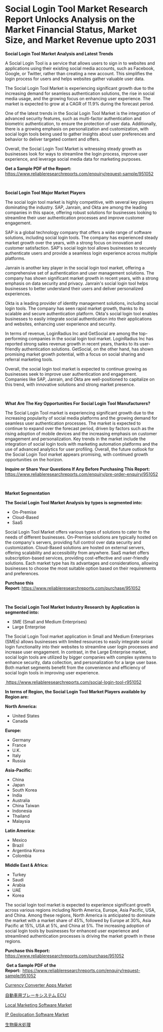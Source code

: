 <p><h1>Social Login Tool Market Research Report Unlocks Analysis on the Market Financial Status, Market Size, and Market Revenue upto 2031</h1></p><p><strong>Social Login Tool Market Analysis and Latest Trends</strong></p>
<p><p>A Social Login Tool is a service that allows users to sign in to websites and applications using their existing social media accounts, such as Facebook, Google, or Twitter, rather than creating a new account. This simplifies the login process for users and helps websites gather valuable user data.</p><p>The Social Login Tool Market is experiencing significant growth due to the increasing demand for seamless authentication solutions, the rise in social media usage, and the growing focus on enhancing user experience. The market is expected to grow at a CAGR of 11.9% during the forecast period.</p><p>One of the latest trends in the Social Login Tool Market is the integration of advanced security features, such as multi-factor authentication and biometric authentication, to ensure the protection of user data. Additionally, there is a growing emphasis on personalization and customization, with social login tools being used to gather insights about user preferences and behavior to deliver targeted content and offers.</p><p>Overall, the Social Login Tool Market is witnessing steady growth as businesses look for ways to streamline the login process, improve user experience, and leverage social media data for marketing purposes.</p></p>
<p><strong>Get a Sample PDF of the Report:&nbsp;</strong> <a href="https://www.reliableresearchreports.com/enquiry/request-sample/951052">https://www.reliableresearchreports.com/enquiry/request-sample/951052</a></p>
<p>&nbsp;</p>
<p><strong>Social Login Tool Major Market Players</strong></p>
<p><p>The social login tool market is highly competitive, with several key players dominating the industry. SAP, Janrain, and Okta are among the leading companies in this space, offering robust solutions for businesses looking to streamline their user authentication processes and improve customer engagement.</p><p>SAP is a global technology company that offers a wide range of software solutions, including social login tools. The company has experienced steady market growth over the years, with a strong focus on innovation and customer satisfaction. SAP's social login tool allows businesses to securely authenticate users and provide a seamless login experience across multiple platforms.</p><p>Janrain is another key player in the social login tool market, offering a comprehensive set of authentication and user management solutions. The company has shown significant market growth in recent years, with a strong emphasis on data security and privacy. Janrain's social login tool helps businesses to better understand their users and deliver personalized experiences.</p><p>Okta is a leading provider of identity management solutions, including social login tools. The company has seen rapid market growth, thanks to its scalable and secure authentication platform. Okta's social login tool enables businesses to easily integrate social authentication into their applications and websites, enhancing user experience and security.</p><p>In terms of revenue, LoginRadius Inc and GetSocial are among the top-performing companies in the social login tool market. LoginRadius Inc has reported strong sales revenue growth in recent years, thanks to its user-friendly authentication solutions. GetSocial, on the other hand, has shown promising market growth potential, with a focus on social sharing and referral marketing tools.</p><p>Overall, the social login tool market is expected to continue growing as businesses seek to improve user authentication and engagement. Companies like SAP, Janrain, and Okta are well-positioned to capitalize on this trend, with innovative solutions and strong market presence.</p></p>
<p>&nbsp;</p>
<p><strong>What Are The Key Opportunities For Social Login Tool Manufacturers?</strong></p>
<p><p>The Social Login Tool market is experiencing significant growth due to the increasing popularity of social media platforms and the growing demand for seamless user authentication processes. The market is expected to continue to expand over the forecast period, driven by factors such as the rising adoption of mobile devices and the increasing emphasis on customer engagement and personalization. Key trends in the market include the integration of social login tools with marketing automation platforms and the use of advanced analytics for user profiling. Overall, the future outlook for the Social Login Tool market appears promising, with continued growth opportunities on the horizon.</p></p>
<p><strong>Inquire or Share Your Questions If Any Before Purchasing This Report:</strong> <a href="https://www.reliableresearchreports.com/enquiry/pre-order-enquiry/951052">https://www.reliableresearchreports.com/enquiry/pre-order-enquiry/951052</a></p>
<p>&nbsp;</p>
<p><strong>Market Segmentation</strong></p>
<p><strong>The Social Login Tool Market Analysis by types is segmented into:</strong></p>
<p><ul><li>On-Premise</li><li>Cloud-Based</li><li>SaaS</li></ul></p>
<p><p>Social Login Tool Market offers various types of solutions to cater to the needs of different businesses. On-Premise solutions are typically hosted on the company's servers, providing full control over data security and customization. Cloud-Based solutions are hosted on external servers, offering scalability and accessibility from anywhere. SaaS market offers subscription-based services, providing cost-effective and user-friendly solutions. Each market type has its advantages and considerations, allowing businesses to choose the most suitable option based on their requirements and preferences.</p></p>
<p><strong>Purchase this Report:&nbsp;</strong><a href="https://www.reliableresearchreports.com/purchase/951052">https://www.reliableresearchreports.com/purchase/951052</a></p>
<p>&nbsp;</p>
<p><strong>The Social Login Tool Market Industry Research by Application is segmented into:</strong></p>
<p><ul><li>SME (Small and Medium Enterprises)</li><li>Large Enterprise</li></ul></p>
<p><p>The Social Login Tool market application in Small and Medium Enterprises (SMEs) allows businesses with limited resources to easily integrate social login functionality into their websites to streamline user login processes and increase user engagement. In contrast, in the Large Enterprise market, social login tools are utilized by bigger companies with complex systems to enhance security, data collection, and personalization for a large user base. Both market segments benefit from the convenience and efficiency of social login tools in improving user experience.</p></p>
<p><a href="https://www.reliableresearchreports.com/social-login-tool-r951052">&nbsp;https://www.reliableresearchreports.com/social-login-tool-r951052</a></p>
<p><strong>In terms of Region, the Social Login Tool Market Players available by Region are:</strong></p>
<p>
    <p> <strong> North America: </strong>
        <ul>
            <li>United States</li>
            <li>Canada</li>
        </ul>
        </p> 
    <p> <strong> Europe: </strong>
        <ul>
            <li>Germany</li>
            <li>France</li>
            <li>U.K.</li>
            <li>Italy</li>
            <li>Russia</li>
        </ul>
        </p> 
    <p> <strong> Asia-Pacific: </strong>
        <ul>
            <li>China</li>
            <li>Japan</li>
            <li>South Korea</li>
            <li>India</li>
            <li>Australia</li>
            <li>China Taiwan</li>
            <li>Indonesia</li>
            <li>Thailand</li>
            <li>Malaysia</li>
        </ul>
        </p> 
    <p> <strong> Latin America: </strong>
        <ul>
            <li>Mexico</li>
            <li>Brazil</li>
            <li>Argentina Korea</li>
            <li>Colombia</li>
        </ul>
        </p> 
    <p> <strong> Middle East & Africa: </strong>
        <ul>
            <li>Turkey</li>
            <li>Saudi</li>
            <li>Arabia</li>
            <li>UAE</li>
            <li>Korea</li>
        </ul>
    </p>
    </p>
<p><p>The social login tool market is expected to experience significant growth across various regions including North America, Europe, Asia Pacific, USA, and China. Among these regions, North America is anticipated to dominate the market with a market share of 45%, followed by Europe at 30%, Asia Pacific at 15%, USA at 5%, and China at 5%. The increasing adoption of social login tools by businesses for enhanced user experience and streamlined authentication processes is driving the market growth in these regions.</p></p>
<p><strong>Purchase this Report: </strong><a href="https://www.reliableresearchreports.com/purchase/951052">https://www.reliableresearchreports.com/purchase/951052</a></p>
<p>&nbsp;<strong>Get a Sample PDF of the Report:&nbsp;&nbsp;</strong><a href="https://www.reliableresearchreports.com/enquiry/request-sample/951052">https://www.reliableresearchreports.com/enquiry/request-sample/951052</a></p>
<p><strong></strong></p>
<p><p><a href="https://www.linkedin.com/pulse/currency-converter-apps-market-trends-analysis-forecasted-wmkvc">Currency Converter Apps Market</a></p><p><a href="https://github.com/adcxff01450218/Market-Research-Report-List-2/blob/main/304816054831.md">自動車用ブレーキシステム ECU</a></p><p><a href="https://github.com/JeanneSawayn2023/Market-Research-Report-List-1/blob/main/local-marketing-software-market.md">Local Marketing Software Market</a></p><p><a href="https://github.com/RebekaAnderson14/Market-Research-Report-List-1/blob/main/ip-geolocation-software-market.md">IP Geolocation Software Market</a></p><p><a href="https://github.com/ReyesKohler20231/Market-Research-Report-List-1/blob/main/418981254832.md">生物廃水処理</a></p></p>